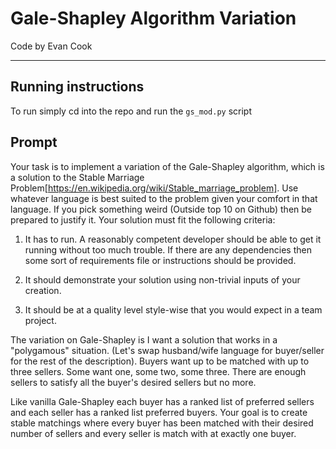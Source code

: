 # Gale-Shapley Algorithm Variation

Code by Evan Cook

---------------------------------------

## Running instructions

To run simply cd into the repo and run the `gs_mod.py` script


## Prompt

Your task is to implement a variation of the Gale-Shapley algorithm, which is a solution to the Stable Marriage Problem[https://en.wikipedia.org/wiki/Stable_marriage_problem]. Use whatever language is best suited to the problem given your comfort in that language. If you pick something weird (Outside top 10 on Github) then be prepared to justify it. Your solution must fit the following criteria:


1. It has to run. A reasonably competent developer should be able to get it running without too much trouble. If there are any dependencies then some sort of requirements file or instructions should be provided.

2. It should demonstrate your solution using non-trivial inputs of your creation. 

3. It should be at a quality level style-wise that you would expect in a team project.


The variation on Gale-Shapley is I want a solution that works in a "polygamous" situation. (Let's swap husband/wife language for buyer/seller for the rest of the description).  Buyers want up to be matched with up to three sellers. Some want one, some two, some three. There are enough sellers to satisfy all the buyer's desired sellers but no more.


Like vanilla Gale-Shapley each buyer has a ranked list of preferred sellers and each seller has a ranked list preferred buyers. Your goal is to create stable matchings where every buyer has been matched with their desired number of sellers and every seller is match with at exactly one buyer.

